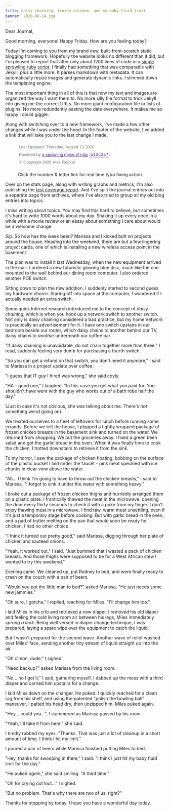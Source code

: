 ```yaml
---
title: daisy chaining, frozen chicken, and my baby fluid limit
banner: 2020-08-14.jpg
---
```


Dear Journal,

Good morning, everyone!  Happy Friday.  How are you feeling today?

Today I'm coming to you from my brand new, built-from-scratch static
blogging framework.  Hopefully the website looks no different than it
did, but I'm pleased to report that after only about 1200 lines of
code in a [single sprawling ruby script], I finally had something that
was comparable with Jekyll, plus a little more.  It parses markdown
with metadata.  It can automatically resize images and generate
dynamic links.  I slimmed down the templating engine.

The most important thing in all of this is that now my text and images
are organized the way I want them to.  No more silly file format to
trick Jekyll into giving me the correct URLs.  No more giant
configuration file or lists of plugins.  No more redundantly pasting
the date everywhere.  It makes me so happy I could giggle.

[single sprawling ruby script]: https://github.com/arecker/blog/blob/master/blog.rb

Along with switching over to a new framework, I've made a few other
changes while I was under the hood.  In the footer of the website,
I've added a link that will take you to the last change I made.

<figure>
  <a href="/images/footer-with-git-hash.png">
    <img alt="footer with git hash" src="/images/footer-with-git-hash.png"/>
  </a>
  <figcaption>
    <p>Click the number & letter link for real time typo fixing action.</p>
  </figcaption>
</figure>

Over on the stats page, along with writing graphs and metrics, I'm
also publishing the [test coverage report].  And I've split the
journal entries out into a separate page from archives, where I've
also tried to group all my old blog entries into topics.

[test coverage report]: /coverage/

I miss writing about topics.  You may find this hard to believe, but
sometimes it's hard to write 1000 words about my day.  Shaking it up
every once in a while with a movie review or an essay about something
I care about would be a welcome change.

_Sip_.  So how has the week been?  Marissa and I kicked butt on
projects around the house.  Heading into the weekend, there are but a
few lingering project cards, one of which is installing a new wireless
access point in the basement.

The plan was to install it last Wednesday, when the new equipment
arrived in the mail.  I ordered a new futuristic glowing blue disc,
much like the one mounted to the wall behind our dining room computer.
I also ordered another POE switch.

Sitting down to plan the new addition, I suddenly started to second
guess my hardware choice.  Staring off into space at the computer, I
wondered if I actually needed an extra switch.

Some quick Internet research introduced me to the concept of _daisy
chaining_, which is when you hook up a network switch to another
switch.  Not only is daisy chaining considered a bad practice, but my
home network is practically an advertisement for it.  I have one
switch upstairs in our bedroom beside our router, which daisy chains
to another behind our TV, daisy chains to _another_ underneath our
coffee bar.

"If daisy chaining is unavoidable, do not chain together more than
three," I read, suddenly feeling very dumb for purchasing a fourth
switch.

"So you can get a refund on that switch, you don't need it anymore," I
said to Marissa in a project update over coffee.

"I guess that IT guy I hired was wrong," she said coyly.

"HA - good one," I laughed.  "In this case you get what you paid for.
You shouldn't have went with the guy who works out of a bath robe half
the day."

(Just in case it's not obvious, she was talking about me.  There's
_not_ something weird going on).

We treated ourselves to a fleet of leftovers for lunch before running
some errands.  Before we left the house, I plopped a tightly wrapped
package of frozen chicken breasts in the basement sink and turned on
the water.  We returned from shopping.  We put the groceries away.  I
fixed a green been salad and got the garlic bread in the oven.  When
it was finally time to cook the chicken, I trotted downstairs to
retrieve it from the sink.

To my horror, I saw the package of chicken floating, bobbing on the
surface of the plastic bucket I laid under the faucet - pink meat
speckled with ice chunks in clear view above the water.

"Ah... I think I'm going to have to throw out the chicken breasts," I
said to Marissa.  "I forgot to sink it under the water with something
heavy."

I broke out a package of frozen chicken thighs and hurriedly arranged
them on a plastic plate.  I frantically thawed the meat in the
microwave, opening the door every thirty seconds to check it with a
poke from my finger.  I don't enjoy thawing meat in a microwave.  I
find raw, warm meat unsettling, even if it's just a temporary stage
before cooking.  But with garlic bread in the oven, and a pad of
butter melting on the pan that would soon be ready for chicken, I had
no other choice.

"I think it turned out pretty good," said Marissa, digging through her
plate of chicken and sauteed onions.

"Yeah, it worked out," I said.  "Just bummed that I wasted a pack of
chicken breasts.  And those thighs were supposed to be for a West
African stew I wanted to try this weekend."

Evening came.  We cleaned up, put Rodney to bed, and were finally
ready to crash on the couch with a pair of beers.

"Would you put the little man to bed?" asked Marissa.  "He just needs
some new jammies."

"Oh sure, I gotcha," I replied, reaching for Miles.  "I'll change him
too."

I laid Miles in his crib and retrieved a new diaper.  I removed his
old diaper and feeling the cold living room air between his legs,
Miles immediately _sprung a leak_.  Being well versed in diaper change
technique, I was prepared, laying a spare wipe over the equipment to
catch the liquid.

But I wasn't prepared for the second wave.  Another wave of relief
washed over Miles' face, sending another tiny stream of liquid
straight up into the air.

"Oh c'mon, dude," I sighed.

"Need backup?" asked Marissa from the living room.

"No... no I got it," I said, gathering myself.  I dabbed up the mess
with a third diaper and carried him upstairs for a change.

I laid Miles down on the changer.  He puked.  I quickly reached for a
clean rag from his shelf, and using the patented "polish the bowling
ball" maneuver, I patted his head dry, then unzipped him.  Miles puked
again.

"Hey... could you...", I stammered as Marissa passed by his room.

"Yeah, I'll take it from here," she said.

I tiredly rubbed my eyes.  "Thanks.  That was just a lot of cleanup in
a short amount of time.  I think I hit my limit."

I poured a pair of beers while Marissa finished putting Miles to bed.

"Hey, thanks for swooping in there," I said.  "I think I just hit my
baby fluid limit for the day."

"He puked _again_," she said smiling.  "A third time."

"Oh for crying out lout..." I sighed.

"But no problem.  That's why there are two of us, right?"

Thanks for stopping by today.  I hope you have a wonderful day today.
